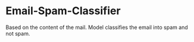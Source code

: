 # Email-Spam-Classifier

Based on the content of the mail. Model classifies the email into spam and not spam.
